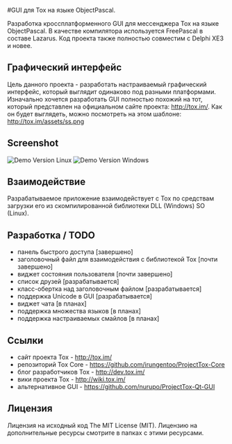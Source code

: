 #GUI для Tox на языке ObjectPascal.

Разработка кроссплатформенного GUI для мессенджера Tox на языке ObjectPascal. В качестве компилятора используется FreePascal в составе Lazarus. Код проекта также полностью совместим с Delphi XE3 и новее.

## Графический интерфейс
Цель данного проекта - разработать настраиваемый графический интерфейс, который выглядит одинаково под разными платформами. Изначально хочется разработать GUI полностью похожий на тот, который представлен на официальном сайте проекта: http://tox.im/. Как он будет выглядеть, можно посмотреть на этом шаблоне: http://tox.im/assets/ss.png

## Screenshot
![](http://i.imgur.com/gg7c2FA.png "Demo Version Linux")
![](http://i.imgur.com/FsrhFf4.png "Demo Version Windows")

## Взаимодействие
Разрабатываемое приложение взаимодействует с Tox по средствам загрузки его из скомпилированной библиотеки DLL (Windows) SO (Linux).

## Разработка / TODO
* панель быстрого доступа [завершено]
* заголовочный файл для взаимодействия с библиотекой Tox [почти завершено]
* виджет состояния пользователя [почти завершено]
* список друзей [разрабатывается]
* класс-обертка над заголовочным файлом [разрабатывается]
* поддержка Unicode в GUI [разрабатывается]
* виджет чата [в планах]
* поддержка множества языков [в планах]
* поддержка настраиваемых смайлов [в планах]

## Ссылки
* сайт проекта Tox - http://tox.im/
* репозиторий Tox Core - https://github.com/irungentoo/ProjectTox-Core
* блог разработчиков Tox - http://dev.tox.im/
* вики проекта Tox - http://wiki.tox.im/
* альтернативное GUI - https://github.com/nurupo/ProjectTox-Qt-GUI

## Лицензия
Лицензия на исходный код The MIT License (MIT).
Лицензию на дополнительные ресурсы смотрите в папках с этими ресурсами.
